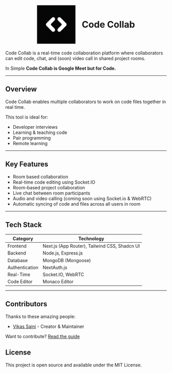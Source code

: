 <div style="display: flex; align-items: center; justify-content: center; margin-bottom: 20px;">
  <img src="app/src/assets/logo.png" alt="Code Collab Logo" width="120" style="margin-right: 20px;"/>
  <h1 style="margin: 0;">Code Collab</h1>
</div>

Code Collab is a real-time code collaboration platform where collaborators can edit code, chat, and (soon) video call in shared project rooms.

In Simple <b>Code Collab is Google Meet but for Code.</b>

---

## Overview

Code Collab enables multiple collaborators to work on code files together in real time.

This tool is ideal for:

- Developer interviews
- Learning & teaching code
- Pair programming
- Remote learning

---

## Key Features

- Room based collaboration
- Real-time code editing using Socket.IO
- Room-based project collaboration
- Live chat between room participants
- Audio and video calling (coming soon using Socket.io & WebRTC)
- Automatic syncing of code and files across all users in room

---

## Tech Stack

| Category       | Technology                                    |
| -------------- | --------------------------------------------- |
| Frontend       | Next.js (App Router), Tailwind CSS, Shadcn UI |
| Backend        | Node.js, Express.js                           |
| Database       | MongoDB (Mongoose)                            |
| Authentication | NextAuth.js                                   |
| Real-Time      | Socket.IO, WebRTC                             |
| Code Editor    | Monaco Editor                                 |

---

## Contributors

Thanks to these amazing people:

- [Vikas Saini](https://github.com/vikas-saini-7) - Creator & Maintainer

Want to contribute? [Read the guide](./CONTRIBUTING.md)

## License

This project is open source and available under the MIT License.
